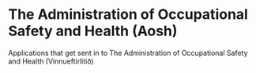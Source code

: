 # The Administration of Occupational Safety and Health (Aosh)

Applications that get sent in to The Administration of Occupational Safety and Health (Vinnueftirlitið)
